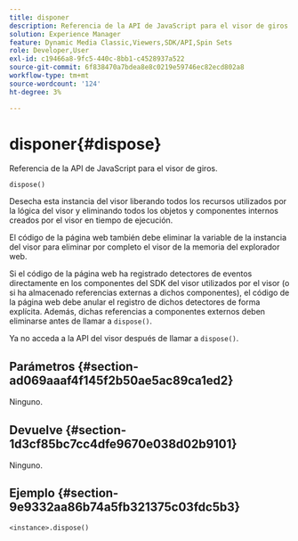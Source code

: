 ```yaml
---
title: disponer
description: Referencia de la API de JavaScript para el visor de giros.
solution: Experience Manager
feature: Dynamic Media Classic,Viewers,SDK/API,Spin Sets
role: Developer,User
exl-id: c19466a8-9fc5-440c-8bb1-c4528937a522
source-git-commit: 6f838470a7bdea8e8c0219e59746ec82ecd802a8
workflow-type: tm+mt
source-wordcount: '124'
ht-degree: 3%

---
```


# disponer{#dispose}

Referencia de la API de JavaScript para el visor de giros.

`dispose()`

Desecha esta instancia del visor liberando todos los recursos utilizados por la lógica del visor y eliminando todos los objetos y componentes internos creados por el visor en tiempo de ejecución.

El código de la página web también debe eliminar la variable de la instancia del visor para eliminar por completo el visor de la memoria del explorador web.

Si el código de la página web ha registrado detectores de eventos directamente en los componentes del SDK del visor utilizados por el visor (o si ha almacenado referencias externas a dichos componentes), el código de la página web debe anular el registro de dichos detectores de forma explícita. Además, dichas referencias a componentes externos deben eliminarse antes de llamar a `dispose()`.

Ya no acceda a la API del visor después de llamar a `dispose()`.

## Parámetros {#section-ad069aaaf4f145f2b50ae5ac89ca1ed2}

Ninguno.

## Devuelve {#section-1d3cf85bc7cc4dfe9670e038d02b9101}

Ninguno.

## Ejemplo {#section-9e9332aa86b74a5fb321375c03fdc5b3}

```
<instance>.dispose()
```

